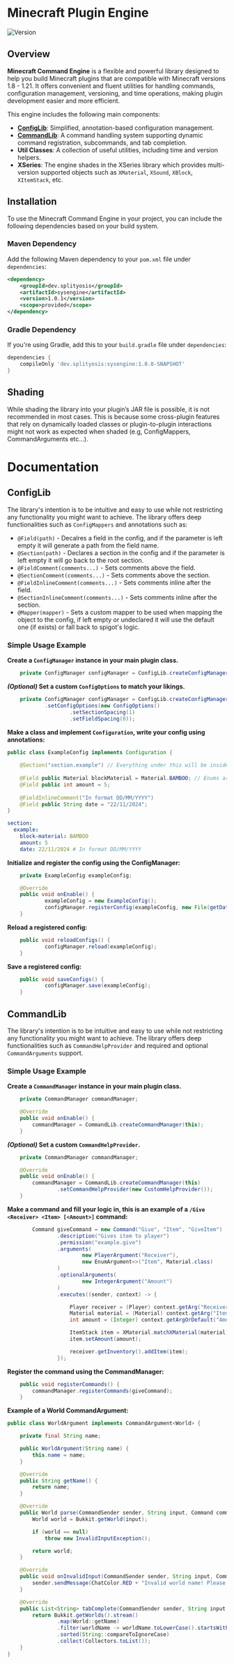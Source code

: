 # Minecraft Plugin Engine
![Version](https://img.shields.io/badge/version-1.0.1-blue.svg)

## Overview
**Minecraft Command Engine** is a flexible and powerful library designed to help you build Minecraft plugins that are compatible with Minecraft versions 1.8 - 1.21. It offers convenient and fluent utilities for handling commands, configuration management, versioning, and time operations, making plugin development easier and more efficient.

This engine includes the following main components:

- [**ConfigLib**](#configlib): Simplified, annotation-based configuration management.
- [**CommandLib**](#commandlib): A command handling system supporting dynamic command registration, subcommands, and tab completion.
- **Util Classes**: A collection of useful utilities, including time and version helpers.
- **XSeries**: The engine shades in the XSeries library which provides multi-version supported objects such as `XMaterial`, `XSound`, `XBlock`, `XItemStack`, etc.

## Installation

To use the Minecraft Command Engine in your project, you can include the following dependencies based on your build system.

### Maven Dependency
Add the following Maven dependency to your `pom.xml` file under `dependencies`:

```xml
<dependency>
    <groupId>dev.splityosis</groupId>
    <artifactId>sysengine</artifactId>
    <version>1.0.1</version>
    <scope>provided</scope>
</dependency>
```

### Gradle Dependency
If you're using Gradle, add this to your `build.gradle` file under `dependencies`:
```gradle
dependencies {
    compileOnly 'dev.splityosis:sysengine:1.0.0-SNAPSHOT'
}
```

## Shading
While shading the library into your plugin’s JAR file is possible, it is not recommended in most cases. This is because some cross-plugin features that rely on dynamically loaded classes or plugin-to-plugin interactions might not work as expected when shaded (e.g, ConfigMappers, CommandArguments etc...).

# Documentation
## ConfigLib
The library's intention is to be intuitive and easy to use while not restricting any functionality you might want to achieve.
The library offers deep functionalities such as `ConfigMappers` and annotations such as:
- `@Field(path)` - Decalres a field in the config, and if the parameter is left empty it will generate a path from the field name.
- `@Section(path)` - Declares a section in the config and if the parameter is left empty it will go back to the root section.
- `@FieldComment(comments...)` - Sets comments above the field.
- `@SectionComment(comments...)` - Sets comments above the section.
- `@FieldInlineComment(comments...)` - Sets comments inline after the field.
- `@SectionInlineComment(comments...)` - Sets comments inline after the section.
- `@Mapper(mapper)` - Sets a custom mapper to be used when mapping the object to the config, if left empty or undeclared it will use the default one (if exists) or fall back to spigot's logic.

### Simple Usage Example
**Create a `ConfigManager` instance in your main plugin class.**
```java
    private ConfigManager configManager = ConfigLib.createConfigManager();
```

***(Optional)* Set a custom `ConfigOptions` to match your likings.**
```java
    private ConfigManager configManager = ConfigLib.createConfigManager()
            .setConfigOptions(new ConfigOptions()
                    .setSectionSpacing(1)
                    .setFieldSpacing(0));
```

**Make a class and implement `Configuration`, write your config using annotations:**
```java
public class ExampleConfig implements Configuration {
    
    @Section("section.example") // Everything under this will be inside the section until another @Section is declared
    
    @Field public Material blockMaterial = Material.BAMBOO; // Enums are automatically parsed
    @Field public int amount = 5;
    
    @FieldInlineComment("In format DD/MM/YYYY")
    @Field public String date = "22/11/2024";
}
```

```yaml
section:
  example:
    block-material: BAMBOO
    amount: 5
    date: 22/11/2024 # In format DD/MM/YYYY
```

**Initialize and register the config using the ConfigManager:**
```java
    private ExampleConfig exampleConfig;

    @Override
    public void onEnable() {
            exampleConfig = new ExampleConfig();
            configManager.registerConfig(exampleConfig, new File(getDataFolder(), "example-config.yml"));
    }
```

**Reload a registered config:**
```java
    public void reloadConfigs() {
            configManager.reload(exampleConfig);
    }
```

**Save a registered config:**
```java
    public void saveConfigs() {
            configManager.save(exampleConfig);
    }
```

## CommandLib
The library's intention is to be intuitive and easy to use while not restricting any functionality you might want to achieve.
The library offers deep functionalities such as `CommandHelpProvider` and required and optional `CommandArguments` support.

### Simple Usage Example
**Create a `CommandManager` instance in your main plugin class.**
```java
    private CommandManager commandManager;

    @Override
    public void onEnable() {
        commandManager = CommandLib.createCommandManager(this);
    }
```

***(Optional)* Set a custom `CommandHelpProvider`.**
```java
    private CommandManager commandManager;

    @Override
    public void onEnable() {
        commandManager = CommandLib.createCommandManager(this)
                .setCommandHelpProvider(new CustomHelpProvider());
    }
```

**Make a command and fill your logic in, this is an example of a `/Give <Receiver> <Item> [<Amount>]` command:**
```java
        Command giveCommand = new Command("Give", "Item", "GiveItem")
                .description("Gives item to player")
                .permission("example.give")
                .arguments(
                        new PlayerArgument("Receiver"),
                        new EnumArgument<>("Item", Material.class)
                )
                .optionalArguments(
                        new IntegerArgument("Amount")
                )
                .executes((sender, context) -> {

                    Player receiver = (Player) context.getArg("Receiver");
                    Material material = (Material) context.getArg("Item");
                    int amount = (Integer) context.getArgOrDefault("Amount", 1);

                    ItemStack item = XMaterial.matchXMaterial(material).parseItem(); // Using XSeries for multi-version compatibility
                    item.setAmount(amount);

                    receiver.getInventory().addItem(item);
                });
```

**Register the command using the CommandManager:**
```java
    public void registerCommands() {
        commandManager.registerCommands(giveCommand);
    }
```

**Example of a World CommandArgument:**
```java
public class WorldArgument implements CommandArgument<World> {

    private final String name;

    public WorldArgument(String name) {
        this.name = name;
    }

    @Override
    public String getName() {
        return name;
    }

    @Override
    public World parse(CommandSender sender, String input, Command command, int index, CommandContext context) throws InvalidInputException {
        World world = Bukkit.getWorld(input);

        if (world == null)
            throw new InvalidInputException();

        return world;
    }

    @Override
    public void onInvalidInput(CommandSender sender, String input, Command command, int index, CommandContext context) {
        sender.sendMessage(ChatColor.RED + "Invalid world name! Please enter a valid world name.");
    }

    @Override
    public List<String> tabComplete(CommandSender sender, String input, Command command, int index, RawCommandContext context) {
        return Bukkit.getWorlds().stream()
                .map(World::getName)
                .filter(worldName -> worldName.toLowerCase().startsWith(input.toLowerCase()))
                .sorted(String::compareToIgnoreCase)
                .collect(Collectors.toList());
    }
}
```
